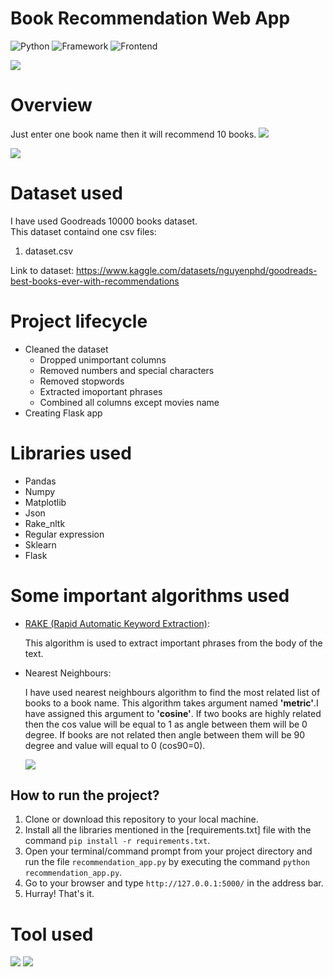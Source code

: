 # Book Recommendation Web App

![Python](https://img.shields.io/badge/Python-3.8-blueviolet)
![Framework](https://img.shields.io/badge/Framework-Flask-red)
![Frontend](https://img.shields.io/badge/Frontend-HTML/CSS/JS-green)

![](Images/books.jpg)

# Overview

Just enter one book name then it will recommend 10 books.
![](Images/demo.png)

![](Images/demo2.png)


# Dataset used
I have used Goodreads 10000 books dataset.              
This dataset containd one csv files:
  1. dataset.csv

Link to dataset: https://www.kaggle.com/datasets/nguyenphd/goodreads-best-books-ever-with-recommendations

# Project lifecycle
* Cleaned the dataset
  * Dropped unimportant columns
  * Removed numbers and special characters
  * Removed stopwords
  * Extracted imoportant phrases
  * Combined all columns except movies name
* Creating Flask app
<!-- * Deployment of the application on Heroku -->

# Libraries used
* Pandas
* Numpy
* Matplotlib
* Json
* Rake_nltk
* Regular expression
* Sklearn
* Flask

# Some important algorithms used
* [RAKE (Rapid Automatic Keyword Extraction)](https://pypi.org/project/rake-nltk/):
  
  This algorithm is used to extract important phrases from the body of the text.
* Nearest Neighbours:
  
  I have used nearest neighbours algorithm to find the most related list of books to a book name. This algorithm takes argument named **'metric'**.I have assigned this argument to **'cosine'**. If two books are highly related then the cos value will be equal to 1 as angle between them will be 0 degree. If books are not related then angle between them will be 90 degree and value will equal to 0 (cos90=0).

  ![](Images/cosine.png)

## How to run the project?

1. Clone or download this repository to your local machine.
2. Install all the libraries mentioned in the [requirements.txt] file with the   command `pip install -r requirements.txt`.
3. Open your terminal/command prompt from your project directory and run the file `recommendation_app.py` by executing the command `python recommendation_app.py`.
5. Go to your browser and type `http://127.0.0.1:5000/` in the address bar.
6. Hurray! That's it.
   

<!-- # Directory tree
![](Images/directory.png) -->

# Tool used
![](Images/colab.png)  ![](Images/spyder.jpg)

  
